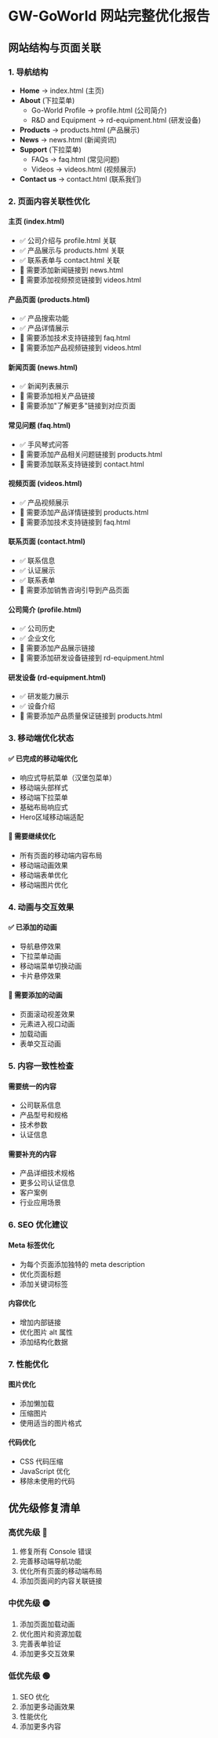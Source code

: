# GW-GoWorld 网站完整优化报告

## 网站结构与页面关联

### 1. 导航结构
- **Home** → index.html (主页)
- **About** (下拉菜单)
  - Go-World Profile → profile.html (公司简介)
  - R&D and Equipment → rd-equipment.html (研发设备)
- **Products** → products.html (产品展示)
- **News** → news.html (新闻资讯)
- **Support** (下拉菜单)
  - FAQs → faq.html (常见问题)
  - Videos → videos.html (视频展示)
- **Contact us** → contact.html (联系我们)

### 2. 页面内容关联性优化

#### 主页 (index.html)
- ✅ 公司介绍与 profile.html 关联
- ✅ 产品展示与 products.html 关联
- ✅ 联系表单与 contact.html 关联
- 🔧 需要添加新闻链接到 news.html
- 🔧 需要添加视频预览链接到 videos.html

#### 产品页面 (products.html)
- ✅ 产品搜索功能
- ✅ 产品详情展示
- 🔧 需要添加技术支持链接到 faq.html
- 🔧 需要添加产品视频链接到 videos.html

#### 新闻页面 (news.html)
- ✅ 新闻列表展示
- 🔧 需要添加相关产品链接
- 🔧 需要添加"了解更多"链接到对应页面

#### 常见问题 (faq.html)
- ✅ 手风琴式问答
- 🔧 需要添加产品相关问题链接到 products.html
- 🔧 需要添加联系支持链接到 contact.html

#### 视频页面 (videos.html)
- ✅ 产品视频展示
- 🔧 需要添加产品详情链接到 products.html
- 🔧 需要添加技术支持链接到 faq.html

#### 联系页面 (contact.html)
- ✅ 联系信息
- ✅ 认证展示
- ✅ 联系表单
- 🔧 需要添加销售咨询引导到产品页面

#### 公司简介 (profile.html)
- ✅ 公司历史
- ✅ 企业文化
- 🔧 需要添加产品展示链接
- 🔧 需要添加研发设备链接到 rd-equipment.html

#### 研发设备 (rd-equipment.html)
- ✅ 研发能力展示
- ✅ 设备介绍
- 🔧 需要添加产品质量保证链接到 products.html

### 3. 移动端优化状态

#### ✅ 已完成的移动端优化
- 响应式导航菜单（汉堡包菜单）
- 移动端头部样式
- 移动端下拉菜单
- 基础布局响应式
- Hero区域移动端适配

#### 🔧 需要继续优化
- 所有页面的移动端内容布局
- 移动端动画效果
- 移动端表单优化
- 移动端图片优化

### 4. 动画与交互效果

#### ✅ 已添加的动画
- 导航悬停效果
- 下拉菜单动画
- 移动端菜单切换动画
- 卡片悬停效果

#### 🔧 需要添加的动画
- 页面滚动视差效果
- 元素进入视口动画
- 加载动画
- 表单交互动画

### 5. 内容一致性检查

#### 需要统一的内容
- 公司联系信息
- 产品型号和规格
- 技术参数
- 认证信息

#### 需要补充的内容
- 产品详细技术规格
- 更多公司认证信息
- 客户案例
- 行业应用场景

### 6. SEO 优化建议

#### Meta 标签优化
- 为每个页面添加独特的 meta description
- 优化页面标题
- 添加关键词标签

#### 内容优化
- 增加内部链接
- 优化图片 alt 属性
- 添加结构化数据

### 7. 性能优化

#### 图片优化
- 添加懒加载
- 压缩图片
- 使用适当的图片格式

#### 代码优化
- CSS 代码压缩
- JavaScript 优化
- 移除未使用的代码

## 优先级修复清单

### 高优先级 🔴
1. 修复所有 Console 错误
2. 完善移动端导航功能
3. 优化所有页面的移动端布局
4. 添加页面间的内容关联链接

### 中优先级 🟡
1. 添加页面加载动画
2. 优化图片和资源加载
3. 完善表单验证
4. 添加更多交互效果

### 低优先级 🟢
1. SEO 优化
2. 添加更多动画效果
3. 性能优化
4. 添加更多内容